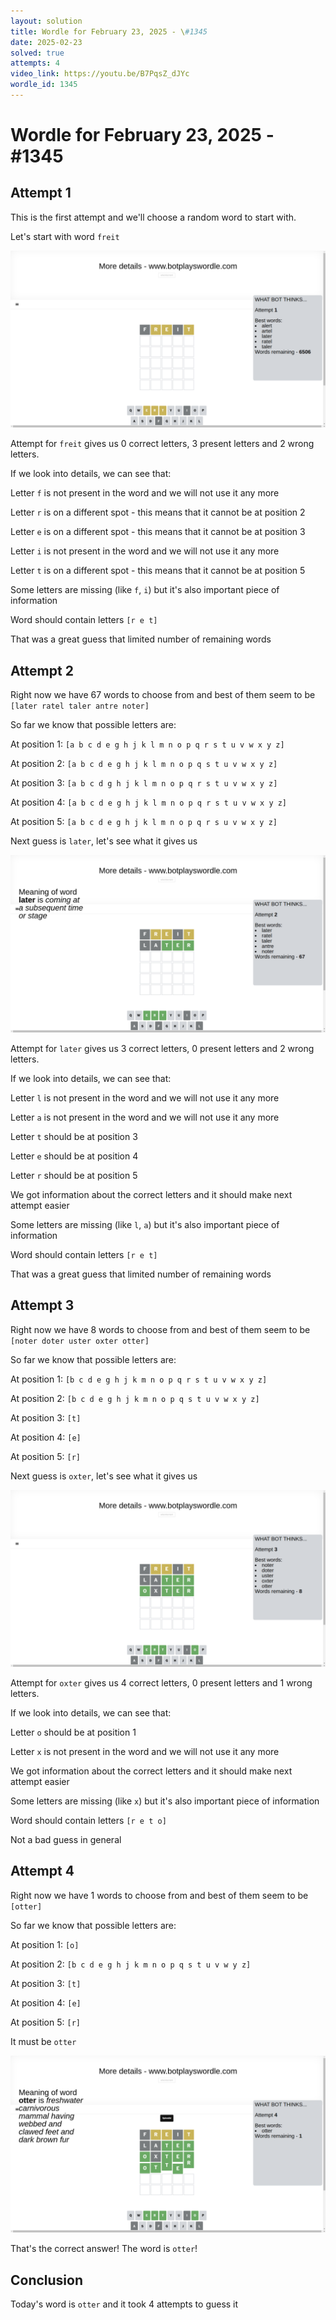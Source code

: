 ```yaml
---
layout: solution
title: Wordle for February 23, 2025 - \#1345
date: 2025-02-23
solved: true
attempts: 4
video_link: https://youtu.be/B7PqsZ_dJYc
wordle_id: 1345
---
```


# Wordle for February 23, 2025 - \#1345

## Attempt 1

This is the first attempt and we'll choose a random word to start with.

Let's start with word `freit`

![Attempt 1](2025-02-23/attempt-1.png)

Attempt for `freit` gives us 0 correct letters, 3 present letters and 2 wrong letters.

If we look into details, we can see that:

Letter `f` is not present in the word and we will not use it any more

Letter `r` is on a different spot - this means that it cannot be at position 2

Letter `e` is on a different spot - this means that it cannot be at position 3

Letter `i` is not present in the word and we will not use it any more

Letter `t` is on a different spot - this means that it cannot be at position 5

Some letters are missing (like `f`, `i`) but it's also important piece of information

Word should contain letters `[r e t]`

That was a great guess that limited number of remaining words



## Attempt 2

Right now we have 67 words to choose from and best of them seem to be `[later ratel taler antre noter]`

So far we know that possible letters are:

At position 1: `[a b c d e g h j k l m n o p q r s t u v w x y z]`

At position 2: `[a b c d e g h j k l m n o p q s t u v w x y z]`

At position 3: `[a b c d g h j k l m n o p q r s t u v w x y z]`

At position 4: `[a b c d e g h j k l m n o p q r s t u v w x y z]`

At position 5: `[a b c d e g h j k l m n o p q r s u v w x y z]`

Next guess is `later`, let's see what it gives us

![Attempt 2](2025-02-23/attempt-2.png)

Attempt for `later` gives us 3 correct letters, 0 present letters and 2 wrong letters.

If we look into details, we can see that:

Letter `l` is not present in the word and we will not use it any more

Letter `a` is not present in the word and we will not use it any more

Letter `t` should be at position 3

Letter `e` should be at position 4

Letter `r` should be at position 5

We got information about the correct letters and it should make next attempt easier

Some letters are missing (like `l`, `a`) but it's also important piece of information

Word should contain letters `[r e t]`

That was a great guess that limited number of remaining words



## Attempt 3

Right now we have 8 words to choose from and best of them seem to be `[noter doter uster oxter otter]`

So far we know that possible letters are:

At position 1: `[b c d e g h j k m n o p q r s t u v w x y z]`

At position 2: `[b c d e g h j k m n o p q s t u v w x y z]`

At position 3: `[t]`

At position 4: `[e]`

At position 5: `[r]`

Next guess is `oxter`, let's see what it gives us

![Attempt 3](2025-02-23/attempt-3.png)

Attempt for `oxter` gives us 4 correct letters, 0 present letters and 1 wrong letters.

If we look into details, we can see that:

Letter `o` should be at position 1

Letter `x` is not present in the word and we will not use it any more

We got information about the correct letters and it should make next attempt easier

Some letters are missing (like `x`) but it's also important piece of information

Word should contain letters `[r e t o]`

Not a bad guess in general



## Attempt 4

Right now we have 1 words to choose from and best of them seem to be `[otter]`

So far we know that possible letters are:

At position 1: `[o]`

At position 2: `[b c d e g h j k m n o p q s t u v w y z]`

At position 3: `[t]`

At position 4: `[e]`

At position 5: `[r]`

It must be `otter`

![Attempt 4](2025-02-23/attempt-4.png)

That's the correct answer! The word is `otter`!

## Conclusion

Today's word is `otter` and it took 4 attempts to guess it

